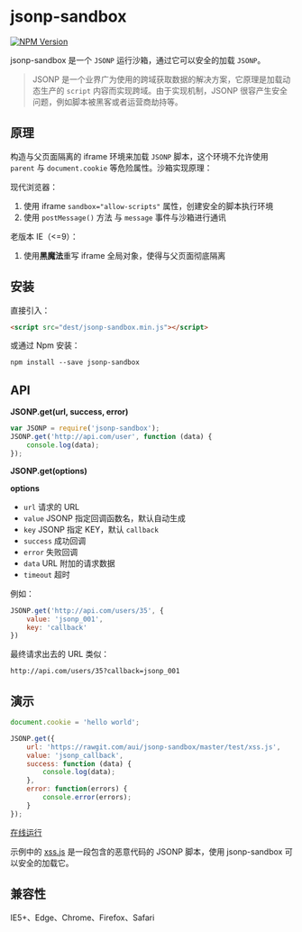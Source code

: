 # jsonp-sandbox

[![NPM Version][npm-image]][npm-url]

jsonp-sandbox 是一个 `JSONP` 运行沙箱，通过它可以安全的加载 `JSONP`。

> JSONP 是一个业界广为使用的跨域获取数据的解决方案，它原理是加载动态生产的 `script` 内容而实现跨域。由于实现机制，JSONP 很容产生安全问题，例如脚本被黑客或者运营商劫持等。

## 原理

构造与父页面隔离的 iframe 环境来加载 `JSONP` 脚本，这个环境不允许使用 `parent` 与 `document.cookie` 等危险属性。沙箱实现原理：

现代浏览器：

1. 使用 iframe `sandbox="allow-scripts"` 属性，创建安全的脚本执行环境
2. 使用 `postMessage()` 方法 与 `message` 事件与沙箱进行通讯

老版本 IE（\<=9）：

1. 使用**黑魔法**重写 iframe 全局对象，使得与父页面彻底隔离

## 安装

直接引入：

``` html
<script src="dest/jsonp-sandbox.min.js"></script>
```

或通过 Npm 安装：

``` shell
npm install --save jsonp-sandbox
```

## API

**JSONP.get(url, success, error)**

``` javascript
var JSONP = require('jsonp-sandbox');
JSONP.get('http://api.com/user', function (data) {
    console.log(data);
});
```

**JSONP.get(options)**

**options**

* `url` 请求的 URL
* `value` JSONP 指定回调函数名，默认自动生成
* `key` JSONP 指定 KEY，默认 `callback`
* `success` 成功回调
* `error` 失败回调
* `data` URL 附加的请求数据
* `timeout` 超时

例如：

``` javascript
JSONP.get('http://api.com/users/35', {
    value: 'jsonp_001',
    key: 'callback'
})
```

最终请求出去的 URL 类似：

```
http://api.com/users/35?callback=jsonp_001
```

## 演示

```javascript
document.cookie = 'hello world';

JSONP.get({
    url: 'https://rawgit.com/aui/jsonp-sandbox/master/test/xss.js',
    value: 'jsonp_callback',
    success: function (data) {
        console.log(data);
    },
    error: function(errors) {
        console.error(errors);
    }
});
```

[在线运行](https://rawgit.com/aui/jsonp-sandbox/master/test/xss.html)

示例中的 [xss.js](https://rawgit.com/aui/jsonp-sandbox/master/test/xss.js) 是一段包含的恶意代码的 JSONP 脚本，使用 jsonp-sandbox 可以安全的加载它。

## 兼容性

IE5+、Edge、Chrome、Firefox、Safari

[npm-image]: https://img.shields.io/npm/v/jsonp-sandbox.svg
[npm-url]: https://npmjs.org/package/jsonp-sandbox